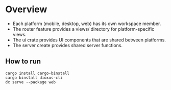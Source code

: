 # Overview

- Each platform (mobile, desktop, web) has its own workspace member.
- The router feature provides a views/ directory for platform-specific views.
- The ui crate provides UI components that are shared between platforms.
- The server create provides shared server functions.

## How to run

```
cargo install cargo-binstall
cargo binstall dioxus-cli
dx serve --package web
```
